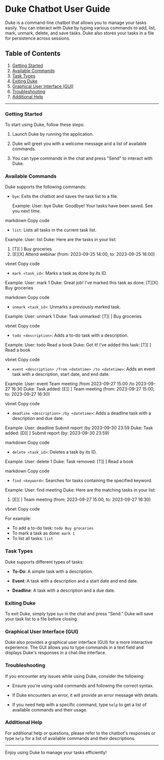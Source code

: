 # Duke Chatbot User Guide

Duke is a command-line chatbot that allows you to manage your tasks easily. You can interact with Duke by typing various commands to add, list, mark, unmark, delete, and save tasks. Duke also stores your tasks in a file for persistence across sessions.

## Table of Contents

1. [Getting Started](#getting-started)
2. [Available Commands](#available-commands)
3. [Task Types](#task-types)
4. [Exiting Duke](#exiting-duke)
5. [Graphical User Interface (GUI)](#graphical-user-interface-gui)
6. [Troubleshooting](#troubleshooting)
7. [Additional Help](#additional-help)

---

### Getting Started

To start using Duke, follow these steps:

1. Launch Duke by running the application.

2. Duke will greet you with a welcome message and a list of available commands.

3. You can type commands in the chat and press "Send" to interact with Duke.

### Available Commands

Duke supports the following commands:

- `bye`: Exits the chatbot and saves the task list to a file.

  Example:
User: bye
Duke: Goodbye! Your tasks have been saved. See you next time.

markdown
Copy code

- `list`: Lists all tasks in the current task list.

Example:
User: list
Duke: Here are the tasks in your list:
1. [T][ ] Buy groceries
2. [E][X] Attend webinar (from: 2023-09-25 14:00, to: 2023-09-25 16:00)

vbnet
Copy code

- `mark <task_id>`: Marks a task as done by its ID.

Example:
User: mark 1
Duke: Great job! I've marked this task as done:
[T][X] Buy groceries

markdown
Copy code

- `unmark <task_id>`: Unmarks a previously marked task.

Example:
User: unmark 1
Duke: Task unmarked:
[T][ ] Buy groceries

vbnet
Copy code

- `todo <description>`: Adds a to-do task with a description.

Example:
User: todo Read a book
Duke: Got it! I've added this task:
[T][ ] Read a book

vbnet
Copy code

- `event <description> /from <datetime> /to <datetime>`: Adds an event task with a description, start date, and end date.

Example:
User: event Team meeting /from 2023-09-27 15:00 /to 2023-09-27 16:30
Duke: Task added:
[E][ ] Team meeting (from: 2023-09-27 15:00, to: 2023-09-27 16:30)

vbnet
Copy code

- `deadline <description> /by <datetime>`: Adds a deadline task with a description and due date.

Example:
User: deadline Submit report /by 2023-09-30 23:59
Duke: Task added:
[D][ ] Submit report (by: 2023-09-30 23:59)

markdown
Copy code

- `delete <task_id>`: Deletes a task by its ID.

Example:
User: delete 1
Duke: Task removed:
[T][ ] Read a book

markdown
Copy code

- `find <keyword>`: Searches for tasks containing the specified keyword.

Example:
User: find meeting
Duke: Here are the matching tasks in your list:
1. [E][ ] Team meeting (from: 2023-09-27 15:00, to: 2023-09-27 16:30)

vbnet
Copy code

For example:
- To add a to-do task: `todo Buy groceries`
- To mark a task as done: `mark 1`
- To list all tasks: `list`

### Task Types

Duke supports different types of tasks:

- **To-Do**: A simple task with a description.

- **Event**: A task with a description and a start date and end date.

- **Deadline**: A task with a description and a due date.

### Exiting Duke

To exit Duke, simply type `bye` in the chat and press "Send." Duke will save your task list to a file before closing.

### Graphical User Interface (GUI)

Duke also provides a graphical user interface (GUI) for a more interactive experience. The GUI allows you to type commands in a text field and displays Duke's responses in a chat-like interface.

### Troubleshooting

If you encounter any issues while using Duke, consider the following:

- Ensure you're using valid commands and following the correct syntax.

- If Duke encounters an error, it will provide an error message with details.

- If you need help with a specific command, type `help` to get a list of available commands and their usage.

### Additional Help

For additional help or questions, please refer to the chatbot's responses or type `help` for a list of available commands and their descriptions.

---

Enjoy using Duke to manage your tasks efficiently!
